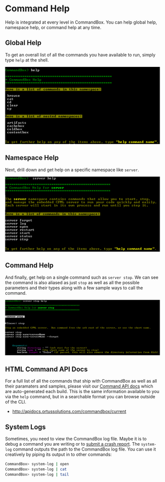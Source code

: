 # Command Help

Help is integrated at every level in CommandBox.  You can help global help, namespace help, or command help at any time. 

## Global Help

To get an overall list of all the commands you have available to run, simply type `help` at the shell.

<img src="images/usage/global_help.png" alt="Global Help">

## Namespace Help
Next, drill down and get help on a specific namespace like `server`.

<img src="images/usage/namespace_help.png" alt="Namespace Help">

## Command Help
And finally, get help on a single command such as `server stop`.  We can see the command is also aliased as just `stop` as well as all the possible parameters and their types along with a few sample ways to call the command.

<img src="images/usage/command_help.png" alt="Command Help">

## HTML Command API Docs

For a full list of all the commands that ship with CommandBox as well as all their paramaters and samples, please visit our [Command API docs](http://apidocs.ortussolutions.com/commandbox/current) which are auto-generated each build.  This is the same information available to you via the `help` command, but in a searchable format you can browse outside of the CLI.

* http://apidocs.ortussolutions.com/commandbox/current

## System Logs

Sometimes, you need to view the CommandBox log file.  Maybe it is to debug a command you are writing or to [submit a crash report](https://ortussolutions.atlassian.net/secure/RapidBoard.jspa?rapidView=24&projectKey=COMMANDBOX).  The `system-log` command outputs the path to the CommandBox log file.  You can use it creatively by piping its output in to other commands:

```bash
CommandBox> system-log | open
CommandBox> system-log | cat
CommandBox> system-log | tail
```